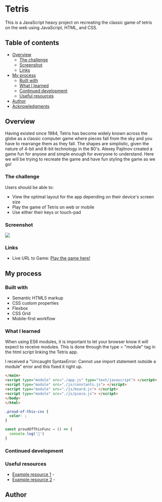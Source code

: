 # Tetris

This is a JavaScript heavy project on recreating the classic game of tetris on the web using JavaScript, HTML, and CSS.
## Table of contents

- [Overview](#overview)
  - [The challenge](#the-challenge)
  - [Screenshot](#screenshot)
  - [Links](#links)
- [My process](#my-process)
  - [Built with](#built-with)
  - [What I learned](#what-i-learned)
  - [Continued development](#continued-development)
  - [Useful resources](#useful-resources)
- [Author](#author)
- [Acknowledgments](#acknowledgments)

## Overview
Having existed since 1984, Tetris has become widely known across the globe as a classic computer game where pieces fall from the sky and you have to rearrange them as they fall. The shapes are
simplistic, given the nature of 4-bit and 8-bit technology in the 80's. Alexey Pajitnov created a game fun for anyone and simple enough for everyone to understand. Here we will be trying to recreate the game and have fun styling the game as we go!

### The challenge

Users should be able to:

- View the optimal layout for the app depending on their device's screen size
- Play the game of Tetris on web or mobile
- Use either their keys or touch-pad

### Screenshot

![](./screenshot.jpg)

### Links

- Live URL to Game: [Play the game here!](https://living-marge-tetris.netlify.app/)

## My process


### Built with

- Semantic HTML5 markup
- CSS custom properties
- Flexbox
- CSS Grid
- Mobile-first workflow

### What I learned

When using ES6 modules, it is important to let your browser know it will expect to receive modules. This is done through the type = "module" tag in the html script linking the Tetris app.

I received a "Uncaught SyntaxError: Cannot use import statement outside a module" error and this fixed it right up.
```html
</main>
<script type="module" src="./app.js" type="text/javascript"> </script>
<script type="module" src="./js/constants.js"> </script>
<script type="module" src="./js/board.js"> </script>
<script type="module" src="./js/piece.js"> </script>
</body>
</html>
```
```css
.proud-of-this-css {
  color: ;
}
```
```js
const proudOfThisFunc = () => {
  console.log('🎉')
}
```

### Continued development

### Useful resources

- [Example resource 1](https://www.example.com) -
- [Example resource 2](https://www.example.com) - 

## Author